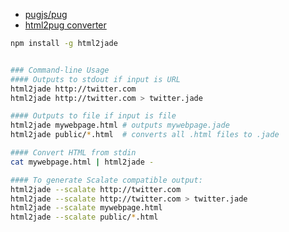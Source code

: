 - [pugjs/pug](https://github.com/pugjs/pug)
- [html2pug converter](https://github.com/donpark/html2jade)
```bash
npm install -g html2jade


### Command-line Usage
#### Outputs to stdout if input is URL
html2jade http://twitter.com
html2jade http://twitter.com > twitter.jade

#### Outputs to file if input is file
html2jade mywebpage.html # outputs mywebpage.jade
html2jade public/*.html  # converts all .html files to .jade

#### Convert HTML from stdin
cat mywebpage.html | html2jade -

#### To generate Scalate compatible output:
html2jade --scalate http://twitter.com
html2jade --scalate http://twitter.com > twitter.jade
html2jade --scalate mywebpage.html
html2jade --scalate public/*.html

```




